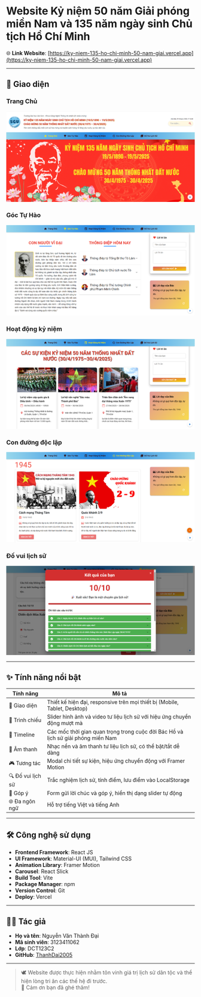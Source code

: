 # Website Kỷ niệm 50 năm Giải phóng miền Nam và 135 năm ngày sinh Chủ tịch Hồ Chí Minh

🌐 **Link Website**: [https://ky-niem-135-ho-chi-minh-50-nam-giai.vercel.app](https://ky-niem-135-ho-chi-minh-50-nam-giai.vercel.app)

---

## 📸 Giao diện

### Trang Chủ

![Trang Chủ](public/TrangChu.png)

### Góc Tự Hào

![Góc Tự Hào](public/GocTuHao.png)

### Hoạt động kỷ niệm

![Hoạt động kỷ niệm](public/HoatDongKyNiem.png)

### Con đường độc lập

![Con đường độc lập](public/ConDuongDocLap.png)

### Đố vui lịch sử

![Đố vui lịch sử](public/DoVuiLichSu.png)

---

## ✨ Tính năng nổi bật

| Tính năng         | Mô tả                                                                             |
| ----------------- | --------------------------------------------------------------------------------- |
| 🎨 Giao diện      | Thiết kế hiện đại, responsive trên mọi thiết bị (Mobile, Tablet, Desktop)         |
| 📸 Trình chiếu    | Slider hình ảnh và video tư liệu lịch sử với hiệu ứng chuyển động mượt mà         |
| 📅 Timeline       | Các mốc thời gian quan trọng trong cuộc đời Bác Hồ và lịch sử giải phóng miền Nam |
| 🎵 Âm thanh       | Nhạc nền và âm thanh tư liệu lịch sử, có thể bật/tắt dễ dàng                      |
| 🎮 Tương tác      | Modal chi tiết sự kiện, hiệu ứng chuyển động với Framer Motion                    |
| 🔍 Đố vui lịch sử | Trắc nghiệm lịch sử, tính điểm, lưu điểm vào LocalStorage                         |
| 📝 Góp ý          | Form gửi lời chúc và góp ý, hiển thị dạng slider tự động                          |
| 🌐 Đa ngôn ngữ    | Hỗ trợ tiếng Việt và tiếng Anh                                                    |

---

## 🛠️ Công nghệ sử dụng

- **Frontend Framework**: React JS
- **UI Framework**: Material-UI (MUI), Tailwind CSS
- **Animation Library**: Framer Motion
- **Carousel**: React Slick
- **Build Tool**: Vite
- **Package Manager**: npm
- **Version Control**: Git
- **Deploy**: Vercel

---

## 👨‍💻 Tác giả

- **Họ và tên**: Nguyễn Văn Thành Đại  
- **Mã sinh viên**: 3123411062  
- **Lớp**: DCT123C2  
- **GitHub**: [ThanhDai2005](https://github.com/ThanhDai2005)

---

> 🕊️ Website được thực hiện nhằm tôn vinh giá trị lịch sử dân tộc và thể hiện lòng tri ân các thế hệ đi trước.  
> 💖 Cảm ơn bạn đã ghé thăm!
